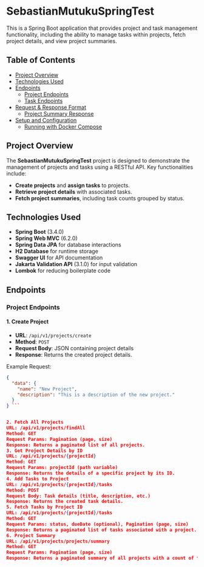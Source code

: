 # SebastianMutukuSpringTest

This is a Spring Boot application that provides project and task management functionality, including the ability to
manage tasks within projects, fetch project details, and view project summaries.

## Table of Contents

- [Project Overview](#project-overview)
- [Technologies Used](#technologies-used)
- [Endpoints](#endpoints)
    - [Project Endpoints](#project-endpoints)
    - [Task Endpoints](#task-endpoints)
- [Request & Response Format](#request--response-format)
    - [Project Summary Response](#project-summary-response)
- [Setup and Configuration](#setup-and-configuration)
    - [Running with Docker Compose](#running-with-docker-compose)

## Project Overview

The **SebastianMutukuSpringTest** project is designed to demonstrate the management of projects and tasks using a
RESTful API. Key functionalities include:

- **Create projects** and **assign tasks** to projects.
- **Retrieve project details** with associated tasks.
- **Fetch project summaries**, including task counts grouped by status.

## Technologies Used

- **Spring Boot** (3.4.0)
- **Spring Web MVC** (6.2.0)
- **Spring Data JPA** for database interactions
- **H2 Database** for runtime storage
- **Swagger UI** for API documentation
- **Jakarta Validation API** (3.1.0) for input validation
- **Lombok** for reducing boilerplate code

## Endpoints

### Project Endpoints

#### 1. **Create Project**

- **URL**: `/api/v1/projects/create`
- **Method**: `POST`
- **Request Body**: JSON containing project details
- **Response**: Returns the created project details.

Example Request:

```json
{
  "data": {
    "name": "New Project",
    "description": "This is a description of the new project."
  }
} ```


2. Fetch All Projects
URL: /api/v1/projects/findAll
Method: GET
Request Params: Pagination (page, size)
Response: Returns a paginated list of all projects.
3. Get Project Details by ID
URL: /api/v1/projects/{projectId}
Method: GET
Request Params: projectId (path variable)
Response: Returns the details of a specific project by its ID.
4. Add Tasks to Project
URL: /api/v1/projects/{projectId}/tasks
Method: POST
Request Body: Task details (title, description, etc.)
Response: Returns the created task details.
5. Fetch Tasks by Project ID
URL: /api/v1/projects/{projectId}/tasks
Method: GET
Request Params: status, dueDate (optional), Pagination (page, size)
Response: Returns a paginated list of tasks associated with a project.
6. Project Summary
URL: /api/v1/projects/projects/summary
Method: GET
Request Params: Pagination (page, size)
Response: Returns a paginated summary of all projects with a count of tasks grouped by status.
